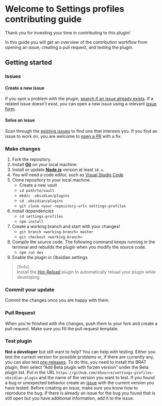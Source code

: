# Welcome to Settings profiles contributing guide
Thank you for investing your time in contributing to this plugin! 

In this guide you will get an overview of the contribution workflow from opening an issue, creating a pull request, and testing the plugin.

## Getting started
### Issues
#### Create a new issue
If you spot a problem with the plugin, [search if an issue already exists](https://github.com/4Source/settings-profiles-obsidian-plugin/issues). If a related issue doesn't exist, you can open a new issue using a relevant [issue form](https://github.com/4Source/settings-profiles-obsidian-plugin/issues/new/choose).

#### Solve an issue
Scan through the [existing issues](https://github.com/4Source/settings-profiles-obsidian-plugin/issues) to find one that interests you. If you find an issue to work on, you are welcome to [open a PR](#pull-request) with a fix.

### Make changes 
1. Fork the repository.
2. Install [**Git**](https://git-scm.com/) on your local machine.
3. Install or update [**Node.js**](https://nodejs.org/en) version  at least `18.x`. 
4. You will need a code editor, such as [Visual Studio Code](https://code.visualstudio.com/)
5. Clone repository to your local machine.
    - Create a new vault 
    - ``cd path/to/vault``
    - ``mkdir .obsidian/plugins``
    - ``cd .obsidian/plugins``
    - ``git clone <your-repository-url> settings-profiles``
6. Install dependencies
    - ``cd settings-profiles``
    - ``npm install``
7. Create a working branch and start with your changes!
    - ``git branch <working-branch> master``
    - ``git checkout <working-branch>``
8. Compile the source code. The following command keeps running in the terminal and rebuilds the plugin when you modify the source code.
    - ``npm run dev``
9. Enable the plugin in Obsidian settings
> [!Info]  
> Install the [Hot-Reload](https://github.com/pjeby/hot-reload) plugin to automatically reload your plugin while developing.

### Commit your update
Commit the changes once you are happy with them. 

### Pull Request
When you're finished with the changes, push them to your fork and create a pull request. Make sure you fill the pull request template. 

### Test plugin
**Not a developer** but still want to help? You can help with testing. Either you test the current version for possible problems or, if there are currently any, you can also test [pre-releases](https://github.com/4Source/settings-profiles-obsidian-plugin/releases). To do this, you need to install the BRAT plugin, then select “Add Beta plugin with forzen version” under the Beta plugin list. Put in the URL ``https://github.com/4Source/settings-profiles-obsidian-plugin`` and the name of the version you want to test. If you found a bug or unexpected behavior create an [issue](#create-a-new-issue) with the current version you have tested. Before creating an issue, make sure you know how to reproduce the bug. If there is already an issue for the bug you found that is still open but you have additional information, add it to the issue.